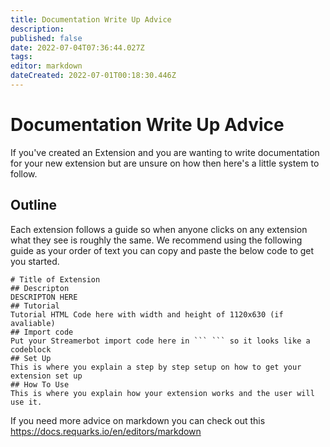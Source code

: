 ```yaml
---
title: Documentation Write Up Advice
description:
published: false
date: 2022-07-04T07:36:44.027Z
tags:
editor: markdown
dateCreated: 2022-07-01T00:18:30.446Z
---
```


# Documentation Write Up Advice
If you've created an Extension and you are wanting to write documentation for your new extension but are unsure on how then here's a little system to follow.

## Outline
Each extension follows a guide so when anyone clicks on any extension what they see is roughly the same. We recommend using the following guide as your order of text you can copy and paste the below code to get you started.
```
# Title of Extension
## Descripton
DESCRIPTON HERE
## Tutorial
Tutorial HTML Code here with width and height of 1120x630 (if avaliable)
## Import code
Put your Streamerbot import code here in ``` ``` so it looks like a codeblock
## Set Up
This is where you explain a step by step setup on how to get your extension set up
## How To Use
This is where you explain how your extension works and the user will use it.
```
If you need more advice on markdown you can check out this https://docs.requarks.io/en/editors/markdown